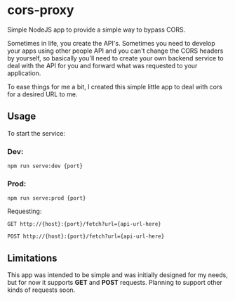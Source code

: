 # cors-proxy
Simple NodeJS app to provide a simple way to bypass CORS.

Sometimes in life, you create the API's. Sometimes you need to develop your
apps using other people API and you can't change the CORS headers by yourself, 
so basically you'll need to create your own backend service to deal with the API
for you and forward what was requested to your application.

To ease things for me a bit, I created this simple little app to deal with
cors for a desired URL to me.

## Usage
To start the service:

### Dev:
`npm run serve:dev {port}`

### Prod:
`npm run serve:prod {port}`

Requesting:

`GET http://{host}:{port}/fetch?url={api-url-here}`

`POST http://{host}:{port}/fetch?url={api-url-here}`

## Limitations

This app was intended to be simple and was initially designed for my needs,
but for now it supports **GET** and **POST** requests. Planning to support
other kinds of requests soon.